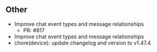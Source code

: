 ## Other

- Improve chat event types and message relationships
   - PR: #817
- Improve chat event types and message relationships
- chore(device): update changelog and version to v1.47.4

